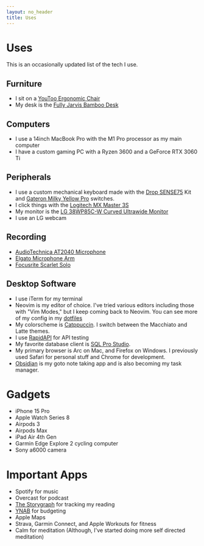 ```yaml
---
layout: no_header
title: Uses
---
```


# Uses

This is an occasionally updated list of the tech I use.

## Furniture
- I sit on a [YouToo Ergonomic Chair](https://ergonofis.com/en-us/products/youtoo-ergonomic-chair?variant=42615992484089)
- My desk is the [Fully Jarvis Bamboo Desk](https://store.hermanmiller.com/standing-desks/jarvis-bamboo-standing-desk/2542428.html?lang=en_US)

## Computers
- I use a 14inch MacBook Pro with the M1 Pro processor as my main computer
- I have a custom gaming PC with a Ryzen 3600 and a GeForce RTX 3060 Ti

## Peripherals
- I use a custom mechanical keyboard made with the [Drop SENSE75](https://drop.com/buy/drop-sense75-barebones-mechanical-keyboard?searchId=ba3c4499c3625e02f9c3622bba48d238&defaultSelectionIds=973431) Kit and [Gateron Milky Yellow Pro](https://divinikey.com/products/gateron-ks-3-milky-yellow-pro-linear-switches) switches.
- I click things with the [Logitech MX Master 3S](https://www.logitech.com/en-us/products/mice/mx-master-3s.910-006558.html)
- My monitor is the [LG 38WP85C-W Curved Ultrawide Monitor](https://www.amazon.com/gp/product/B09BP1P4BG)
- I use an LG webcam

## Recording
- [AudioTechnica AT2040 Microphone](https://www.amazon.com/gp/product/B09BFPNW2J)
- [Elgato Microphone Arm](https://www.amazon.com/gp/product/B09737ZXMK)
- [Focusrite Scarlet Solo](https://www.amazon.com/gp/product/B01E6T56CM)

## Desktop Software
- I use iTerm for my terminal
- Neovim is my editor of choice. I've tried various editors including those with "Vim Modes," but I keep coming back to Neovim. You can see more of my config in my [dotfiles](https://github.com/eliseshaffer/dotfiles)
- My colorscheme is [Catppuccin](https://github.com/catppuccin/nvim). I switch between the Macchiato and Latte themes.
- I use [RapidAPI](https://paw.cloud/) for API testing
- My favorite database client is [SQL Pro Studio](https://www.sqlprostudio.com/).
- My primary browser is Arc on Mac, and Firefox on Windows. I previously used Safari for personal stuff and Chrome for development. 
- [Obsidian](https://obsidian.md/) is my goto note taking app and is also becoming my task manager.

# Gadgets
- iPhone 15 Pro
- Apple Watch Series 8
- Airpods 3
- Airpods Max
- iPad Air 4th Gen
- Garmin Edge Explore 2 cycling computer
- Sony a6000 camera

# Important Apps
- Spotify for music
- Overcast for podcast
- [The Storygraph](https://www.thestorygraph.com/) for tracking my reading
- [YNAB](https://www.ynab.com/) for budgeting
- Apple Maps
- Strava, Garmin Connect, and Apple Workouts for fitness
- Calm for meditation (Although, I've started doing more self directed meditation)

